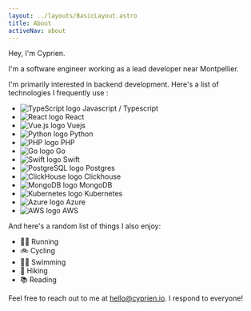 ```yaml
---
layout: ../layouts/BasicLayout.astro
title: About
activeNav: about
---
```

Hey, I'm Cyprien.

I'm a software engineer working as a lead developer near Montpellier.

I'm primarily interested in backend development. Here's a list of technologies I frequently use :

- ![TypeScript logo](assets/images/icons/typescript.svg) Javascript / Typescript
- ![React logo](assets/images/icons/react.svg) React
- ![Vue.js logo](assets/images/icons/vuejs.svg) Vuejs
- ![Python logo](assets/images/icons/python.svg) Python
- ![PHP logo](assets/images/icons/php.svg) PHP
- ![Go logo](assets/images/icons/gopher.svg) Go
- ![Swift logo](assets/images/icons/swift.svg) Swift
- ![PostgreSQL logo](assets/images/icons/postgresql.svg) Postgres
- ![ClickHouse logo](assets/images/icons/clickhouse.svg) Clickhouse
- ![MongoDB logo](assets/images/icons/mongodb.svg) MongoDB
- ![Kubernetes logo](assets/images/icons/kubernetes.svg) Kubernetes
- ![Azure logo](assets/images/icons/azure.svg) Azure
- ![AWS logo](assets/images/icons/aws.svg) AWS

And here's a random list of things I also enjoy:

- 🏃‍♂️ Running
- 🚲 Cycling
- 🏊‍♂️ Swimming
- 🥾 Hiking
- 📚 Reading

Feel free to reach out to me at [hello@cyprien.io](mailto:hello@cyprien.io). I respond to everyone!

